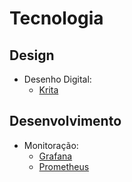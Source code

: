 # Tecnologia

## Design
- Desenho Digital:
  - [Krita](krita.md)

## Desenvolvimento
- Monitoração:
  - [Grafana](grafana.md)
  - [Prometheus](prometheus.md)
